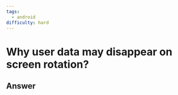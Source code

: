 ```yaml
---
tags:
  - android
difficulty: hard
---
```


# Why user data may disappear on screen rotation?

## Answer


